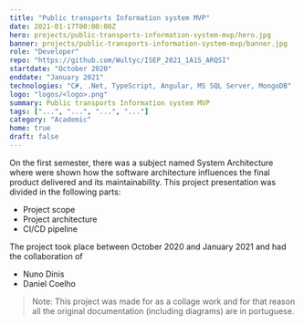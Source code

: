 ```yaml
---
title: "Public transports Information system MVP"
date: 2021-01-17T00:00:00Z
hero: projects/public-transports-information-system-mvp/hero.jpg
banner: projects/public-transports-information-system-mvp/banner.jpg
role: "Developer"
repo: "https://github.com/Wultyc/ISEP_2021_1A1S_ARQSI"
startdate: "October 2020"
enddate: "January 2021"
technologies: "C#, .Net, TypeScript, Angular, MS SQL Server, MongoDB"
logo: "logos/<logo>.png"
summary: Public transports Information system MVP
tags: ["...", "...", "...", "..."]
category: "Academic"
home: true
draft: false
---
```

On the first semester, there was a subject named System Architecture where were shown how the software architecture influences the final product delivered and its maintainability.
This project presentation was divided in the following parts:
* Project scope
* Project architecture
* CI/CD pipeline

The project took place between October 2020 and January 2021 and had the collaboration of
* Nuno Dinis
* Daniel Coelho

> Note: This project was made for as a collage work and for that reason all the original documentation (including diagrams) are in portuguese.